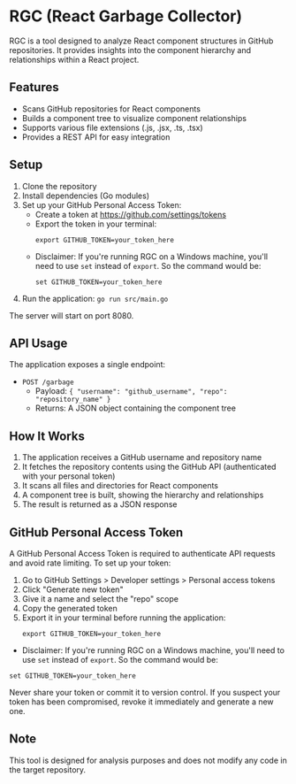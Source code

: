 # RGC (React Garbage Collector)

RGC is a tool designed to analyze React component structures in GitHub repositories. It provides insights into the component hierarchy and relationships within a React project.

## Features

- Scans GitHub repositories for React components
- Builds a component tree to visualize component relationships
- Supports various file extensions (.js, .jsx, .ts, .tsx)
- Provides a REST API for easy integration

## Setup

1. Clone the repository
2. Install dependencies (Go modules)
3. Set up your GitHub Personal Access Token:
   - Create a token at https://github.com/settings/tokens
   - Export the token in your terminal:
     ```
     export GITHUB_TOKEN=your_token_here
     ```
   - Disclaimer: If you're running RGC on a Windows machine, you'll need to use `set` instead of `export`. So the command would be:
        ```
        set GITHUB_TOKEN=your_token_here
        ```
4. Run the application: `go run src/main.go`

The server will start on port 8080.

## API Usage

The application exposes a single endpoint:

- `POST /garbage`
  - Payload: `{ "username": "github_username", "repo": "repository_name" }`
  - Returns: A JSON object containing the component tree

## How It Works

1. The application receives a GitHub username and repository name
2. It fetches the repository contents using the GitHub API (authenticated with your personal token)
3. It scans all files and directories for React components
4. A component tree is built, showing the hierarchy and relationships
5. The result is returned as a JSON response

## GitHub Personal Access Token

A GitHub Personal Access Token is required to authenticate API requests and avoid rate limiting. To set up your token:

1. Go to GitHub Settings > Developer settings > Personal access tokens
2. Click "Generate new token"
3. Give it a name and select the "repo" scope
4. Copy the generated token
5. Export it in your terminal before running the application:
   ```
   export GITHUB_TOKEN=your_token_here
   ```
 - Disclaimer: If you're running RGC on a Windows machine, you'll need to use `set` instead of `export`. So the command would be:
  ```
  set GITHUB_TOKEN=your_token_here
  ```

Never share your token or commit it to version control. If you suspect your token has been compromised, revoke it immediately and generate a new one.

## Note

This tool is designed for analysis purposes and does not modify any code in the target repository.
